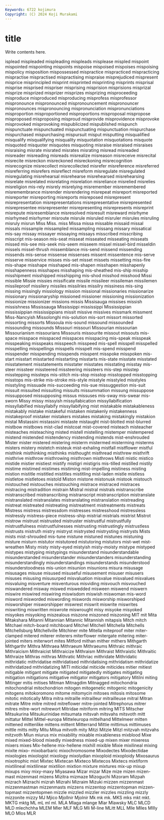 ```yaml
---
Keywords: 6722 kojimura
Copyright: (C) 2024 Koji Murakami
---
```


# title

Write contents here.



isplead mispleaded mispleading
mispleads misplease mispled mispoint mispointed mispointing mispoints mispoise mispoised mispoises
mispoising mispolicy misposition mispossessed mispractice mispracticed mispracticing mispractise mispractised mispractising
mispraise misprejudiced mispresent misprice misprincipled misprint misprinted misprinting misprints misprisal
misprise misprised mispriser misprising misprision misprisions misprizal misprize misprized misprizer
misprizes misprizing misproceeding misproduce misproduced misproducing misprofess misprofessor mispronounce mispronounced
mispronouncement mispronouncer mispronounces mispronouncing mispronunciation mispronunciations misproportion misproportioned misproportions misproposal
mispropose misproposed misproposing misproud misprovide misprovidence misprovoke misprovoked misprovoking mispublicized
mispublished mispunch mispunctuate mispunctuated mispunctuating mispunctuation mispurchase mispurchased mispurchasing mispursuit
misput misputting misqualified misqualify misqualifying misquality misquotation misquotations misquote misquoted
misquoter misquotes misquoting misraise misraised misraises misraising misrate misrated misrates
misrating misread misreaded misreader misreading misreads misrealize misreason misreceive misrecital
misrecite misreckon misreckoned misreckoning misrecognition misrecognize misrecollect misrecollected misrefer misreference
misreferred misreferring misrefers misreflect misreform misregulate misregulated misregulating misrehearsal misrehearse
misrehearsed misrehearsing misrelate misrelated misrelating misrelation misreliance misrelied misrelies misreligion
mis-rely misrely misrelying misremember misremembered misremembrance misrender misrendering misrepeat misreport
misreported misreporter misreporting misreports misreposed misrepresent misrepresentation misrepresentations misrepresentative misrepresented
misrepresentee misrepresenter misrepresenting misrepresents misreprint misrepute misresemblance misresolved misresult misreward
misrhyme misrhymed misrhymer misroute misrule misruled misruler misrules misruling misruly
misrun Miss Miss. miss Missa missa missable missaid missal missals
missample missampled missampling missang missary missatical mis-say missay missayer missaying
missays misscribed misscribing misscript mis-season mis-seat misseat misseated misseating misseats
missed mis-see mis-seek mis-seem misseem missel missel-bird misseldin missels missel-thrush
missemblance mis-send missend missending missends mis-sense missense missenses missent missentence
mis-serve misserve misservice misses mis-set misset missets missetting miss-fire mis-shape
misshape misshaped mis-shapen misshapen misshapenly misshapenness misshapes misshaping mis-sheathed mis-ship
misship misshipment misshipped misshipping mis-shod misshod misshood Missi missible Missie
missies missificate missile missileer missileman missilemen missileproof missilery missiles missilries
missilry missiness mis-sing missing missingly missiology mission missional missionaries missionarize
missionary missionaryship missioned missioner missioning missionization missionize missionizer missions missis
Missisauga missises missish missishness Mississauga Mississippi mississippi Mississippian mississippian mississippians
missit missive missives missmark missment Miss-Nancyish Missolonghi mis-solution mis-sort missort
missorted missorting missorts Missoula mis-sound missound missounded missounding missounds Missouri
missouri Missourian missourian Missourianism missourians Missouris missourite missout missouts mis-space
misspace misspaced misspaces misspacing mis-speak misspeak misspeaking misspeaks misspeech misspeed
mis-spell misspell misspelled misspelling misspellings misspells misspelt mis-spend misspend misspender
misspending misspends misspent misspoke misspoken mis-start misstart misstarted misstarting misstarts
mis-state misstate misstated misstatement misstatements misstater misstates misstating misstay mis-steer
missteer missteered missteering missteers mis-step misstep misstepping missteps mis-stitch mis-stop
misstop misstopped misstopping misstops mis-strike mis-stroke mis-style misstyle misstyled misstyles
misstyling missuade mis-succeeding mis-sue missuggestion mis-suit missuit missuited missuiting missuits
missummation missung missuppose missupposed missupposing missus missuses mis-sway mis-swear mis-sworn
Missy missy missyish missyllabication missyllabification missyllabified missyllabify missyllabifying mist mistakable
mistakableness mistakably mistake mistakeful mistaken mistakenly mistakenness mistakeproof mistaker mistakers
mistakes mistaking mistakingly mistakion mistal Mistassini mistassini mistaste mistaught mist-blotted
mist-blurred mistbow mistbows mist-clad mistcoat mist-covered misteach misteacher misteaches misteaching
misted mistell mistelling mistemper mistempered mistend mistended mistendency mistending mistends
mist-enshrouded Mister mister mistered mistering misterm mistermed misterming misterms misters
mistery mistetch misteuk mist-exhaling mistfall mistflower mistful misthink misthinking misthinks
misthought misthread misthrew misthrift misthrive misthrow misthrowing misthrown misthrows Misti
mistic mistico mistide mistier mistiest mistify mistigri mistigris mis-tilled mistilled
mistily mistime mistimed mistimes mistiming mist-impelling mistiness misting mistion mistitle
mistitled mistitles mistitling mist-laden mistle mistless mistletoe mistletoes mistold Miston
mistone mistonusk mistook mistouch mistouched mistouches mistouching mistrace mistraced mistraces
mistracing mistradition mistrain Mistral mistral mistrals mistranscribe mistranscribed mistranscribing mistranscript
mistranscription mistranslate mistranslated mistranslates mistranslating mistranslation mistreading mistreat mistreated mistreating
mistreatment mistreatments mistreats Mistress mistress mistressdom mistresses mistresshood mistressless mistressly
mistress-piece mistress-ship mistrial mistrials mistrist Mistrot mistrow mistrust mistrusted mistruster
mistrustful mistrustfully mistrustfulness mistrustfulnesses mistrusting mistrustingly mistrustless mistrusts mistruth mistry
mistryst mistrysted mistrysting mistrysts Mists mists mist-shrouded mis-tune mistune mistuned
mistunes mistuning misture misturn mistutor mistutored mistutoring mistutors mist-wet mist-wreathen
Misty misty misty-eyed mistyish misty-moisty mistype mistyped mistypes mistyping mistypings
misunderstand misunderstandable misunderstanded misunderstander misunderstanders misunderstanding misunderstandingly misunderstandings misunderstands misunderstood
misunderstoodness mis-union misunion misunions misura misusage misusages misuse misused misuseful
misusement misuser misusers misuses misusing misusurped misvaluation misvalue misvalued misvalues
misvaluing misventure misventurous misviding misvouch misvouched miswandered misway miswed miswedded
misween miswend miswern miswire miswired miswiring miswisdom miswish miswoman mis-word
misword misworded miswording miswords misworship misworshiped misworshiper misworshipper miswrest miswrit
miswrite miswrites miswriting miswritten miswrote miswrought misy misyoke misyoked misyokes
misyoking miszealous miszone miszoned miszoning MIT mit Mita Mitakshara Mitanni
Mitannian Mitannic Mitannish mitapsis Mitch mitch Mitchael mitch-board mitchboard Mitchel
Mitchell Mitchella Mitchells Mitchellsburg Mitchellville Mitchiner mite Mitella miteproof miter
miter-clamped mitered miterer miterers miterflower mitergate mitering miter-jointed miters miterwort
mites Mitford mithan mither mithers Mithgarth Mithgarthr Mithra Mithraea Mithraeum
Mithraeums Mithraic mithraic Mithraicism Mithraicist Mithraicize Mithraism Mithraist Mithraistic Mithraitic
Mithraize Mithras mithras Mithratic Mithriac mithridate Mithridatic mithridatic mithridatise mithridatised
mithridatising mithridatism mithridatize mithridatized mithridatizing MITI miticidal miticide miticides mitier
mitiest mitigable mitigant mitigate mitigated mitigatedly mitigates mitigating mitigation mitigations
mitigative mitigator mitigators mitigatory Mitilni miting Mitinger mitis mitises Mitman
Mitnagdim Mitnagged mitochondria mitochondrial mitochondrion mitogen mitogenetic mitogenic mitogenicity mitogens
mitokoromono mitome mitomycin mitoses mitosis mitosome mitotic mitotically Mitra mitra
mitraille mitrailleur mitrailleuse mitral Mitran mitrate Mitre mitre mitred mitreflower
mitre-jointed Mitrephorus mitrer mitres mitre-wort mitrewort Mitridae mitriform mitring MITS
Mitscher Mitsukurina Mitsukurinidae mitsumata mitsvah mitsvahs mitsvoth mitt mittatur Mittel
Mittel-europa Mitteleuropa mittelhand Mittelmeer mitten mittened mittenlike mittens mittent Mitterrand
Mittie mittimus mittimuses mittle mitts mitty Mitu Mitua mitvoth mity
Mitzi Mitzie Mitzl mitzvah mitzvahs mitzvoth Miun miurus mix mixability
mixable mixableness mixblood Mixe mixed mixed-blood mixedly mixedness mixed-up mixen
mixer mixeress mixers mixes Mix-hellene mix-hellene mixhill mixible Mixie mixilineal
mixing mixite mixo- mixobarbaric mixochromosome Mixodectes Mixodectidae mixologies mixologist mixology
mixolydian mixoploid mixoploidy Mixosaurus mixotrophic mixt Mixtec Mixtecan Mixteco Mixtecos
Mixtecs mixtiform mixtilineal mixtilinear mixtilion mixtion mixture mixtures mix-up mixup
mixups mixy mixy-maxy Miyasawa Mizar mizar Mize mize mizen mizen-mast
mizenmast mizens Mizitra mizmaze Mizoguchi Mizoram Mizpah mizrach Mizrachi mizrah
Mizrahi Mizraim Mizuki mizzen mizzenmast mizzenmastman mizzenmasts mizzens mizzentop mizzentopman
mizzen-topmast mizzentopmen mizzle mizzled mizzler mizzles mizzling mizzly mizzonite mizzy
MJ Mjico Mjollnir Mjolnir Mk mk mk. MKS mks mkt
mkt. MKTG mktg ML mL ml ml. MLA Mlaga mlange
Mlar Mlawsky MLC MLCD MLD mlechchha MLEM Mler MLF MLG
Mli M-line MLitt MLL Mlle Mlles Mllly MLO Mlos MLR
